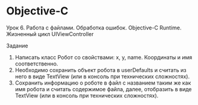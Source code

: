 # Objective-C

Урок 6. Работа с файлами. Обработка ошибок. Objective-C Runtime. Жизненный цикл UIViewController

Задание

1. Написать класс Робот со свойствами: x, y, name. Координаты и имя соответственно.
2. Необходимо сохранить объект робота в userDefaults и считать из него в виде TextView (или в консоль при технических сложностях).
3. Сохранить информацию о роботе в файл с названием таким же как имя робота и считать содержимое файла, далее, отобразить в виде TextView (или в консоль при технических сложностях).
